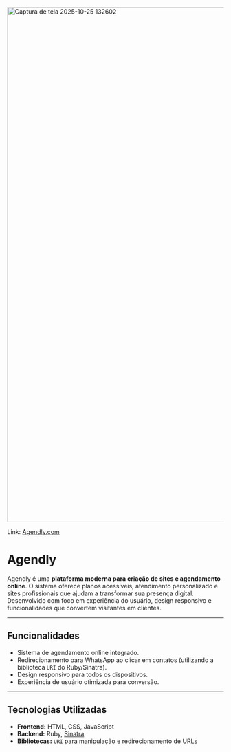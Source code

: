 
<img width="1897" height="1199" alt="Captura de tela 2025-10-25 132602" src="https://github.com/user-attachments/assets/b68448c1-c8c0-4998-8360-53434a9e16b9" />

Link: <a href="https://agendly-joo0.onrender.com/">Agendly.com</a>
# Agendly

Agendly é uma **plataforma moderna para criação de sites e agendamento online**. O sistema oferece planos acessíveis, atendimento personalizado e sites profissionais que ajudam a transformar sua presença digital. Desenvolvido com foco em experiência do usuário, design responsivo e funcionalidades que convertem visitantes em clientes.

---

## Funcionalidades

- Sistema de agendamento online integrado.
- Redirecionamento para WhatsApp ao clicar em contatos (utilizando a biblioteca `URI` do Ruby/Sinatra).
- Design responsivo para todos os dispositivos.
- Experiência de usuário otimizada para conversão.

---

## Tecnologias Utilizadas

- **Frontend:** HTML, CSS, JavaScript
- **Backend:** Ruby, [Sinatra](http://sinatrarb.com/)
- **Bibliotecas:** `URI` para manipulação e redirecionamento de URLs

